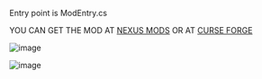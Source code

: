 Entry point is ModEntry.cs

YOU CAN GET THE MOD AT [NEXUS MODS](https://www.nexusmods.com/stardewvalley/mods/21050) OR AT [CURSE FORGE](https://www.curseforge.com/stardewvalley/mods/automate-tool-swap)

![image](https://github.com/user-attachments/assets/27228da0-56e0-46fd-926c-3226569478fe)

![image](https://github.com/user-attachments/assets/39704f1b-5ea3-464d-bce8-88086bc3765e)


